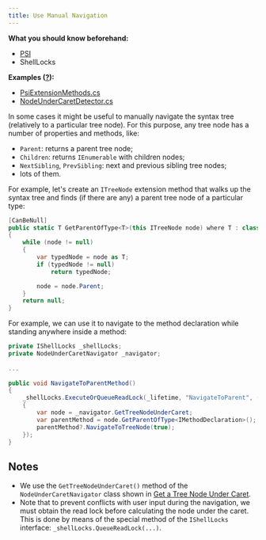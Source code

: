 ```yaml
---
title: Use Manual Navigation
---
```


**What you should know beforehand:**
* [PSI](/HowTo/NavigateCode/NavigateCode.md#psi-basics)
* ShellLocks

**Examples ([?](HowTo.md#sample-solution)):**
* [PsiExtensionMethods.cs](https://github.com/JetBrains/sample-resharper-plugin/blob/master/SampleReSharperPlugin/src/PsiNavigation/PsiExtensionMethods.cs)
* [NodeUnderCaretDetector.cs](https://github.com/JetBrains/sample-resharper-plugin/blob/master/SampleReSharperPlugin/src/PsiNavigation/NodeUnderCaretDetector.cs)

In some cases it might be useful to manually navigate the syntax tree (relatively to a particular tree node). For this purpose, any tree node has a number of properties and methods, like:
* `Parent`: returns a parent tree node;
* `Children`: returns `IEnumerable` with children nodes;
* `NextSibling`, `PrevSibling`: next and previous sibling tree nodes;
* lots of them.

For example, let's create an `ITreeNode` extension method that walks up the syntax tree and finds (if there are any) a parent tree node of a particular type:

```csharp
[CanBeNull]
public static T GetParentOfType<T>(this ITreeNode node) where T : class, ITreeNode
{
    while (node != null)
    {
        var typedNode = node as T;
        if (typedNode != null)
            return typedNode;

        node = node.Parent;                                                                
    }
    return null;
}
```

For example, we can use it to navigate to the method declaration while standing anywhere inside a method:

```csharp
private IShellLocks _shellLocks;
private NodeUnderCaretNavigator _navigator;
  
...
  
public void NavigateToParentMethod()
{
    _shellLocks.ExecuteOrQueueReadLock(_lifetime, "NavigateToParent", () =>
    {
        var node = _navigator.GetTreeNodeUnderCaret;
        var parentMethod = node.GetParentOfType<IMethodDeclaration>();
        parentMethod?.NavigateToTreeNode(true);
    });
}
```

## Notes
* We use the `GetTreeNodeUnderCaret()` method of the `NodeUnderCaretNavigator` class shown in [Get a Tree Node Under Caret](GetTreeNodeUnderCaret.md).
* Note that to prevent conflicts with user input during the navigation, we must obtain the read lock before calculating the node under the caret. This is done by means of the special method of the `IShellLocks` interface: `_shellLocks.QueueReadLock(...)`.
